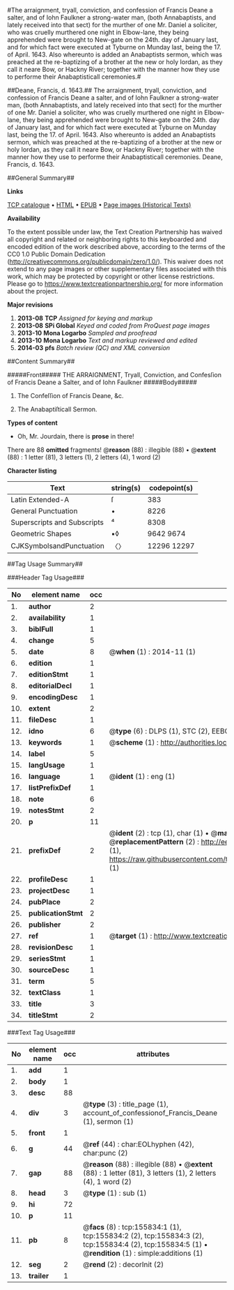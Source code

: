 #The arraignment, tryall, conviction, and confession of Francis Deane a salter, and of Iohn Faulkner a strong-water man, (both Annabaptists, and lately received into that sect) for the murther of one Mr. Daniel a soliciter, who was cruelly murthered one night in Elbow-lane, they being apprehended were brought to New-gate on the 24th. day of January last, and for which fact were executed at Tyburne on Munday last, being the 17. of April. 1643. Also whereunto is added an Anabaptists sermon, which was preached at the re-baptizing of a brother at the new or holy Iordan, as they call it neare Bow, or Hackny River; together with the manner how they use to performe their Anabaptisticall ceremonies.#

##Deane, Francis, d. 1643.##
The arraignment, tryall, conviction, and confession of Francis Deane a salter, and of Iohn Faulkner a strong-water man, (both Annabaptists, and lately received into that sect) for the murther of one Mr. Daniel a soliciter, who was cruelly murthered one night in Elbow-lane, they being apprehended were brought to New-gate on the 24th. day of January last, and for which fact were executed at Tyburne on Munday last, being the 17. of April. 1643. Also whereunto is added an Anabaptists sermon, which was preached at the re-baptizing of a brother at the new or holy Iordan, as they call it neare Bow, or Hackny River; together with the manner how they use to performe their Anabaptisticall ceremonies.
Deane, Francis, d. 1643.

##General Summary##

**Links**

[TCP catalogue](http://www.ota.ox.ac.uk/tcp/)  • 
[HTML](http://tei.it.ox.ac.uk/tcp/Texts-HTML/free/A75/A75613.html)  • 
[EPUB](http://tei.it.ox.ac.uk/tcp/Texts-EPUB/free/A75/A75613.epub) • 
[Page images (Historical Texts)](https://historicaltexts.jisc.ac.uk/eebo-99859440e)

**Availability**

To the extent possible under law, the Text Creation Partnership has waived all copyright and related or neighboring rights to this keyboarded and encoded edition of the work described above, according to the terms of the CC0 1.0 Public Domain Dedication (http://creativecommons.org/publicdomain/zero/1.0/). This waiver does not extend to any page images or other supplementary files associated with this work, which may be protected by copyright or other license restrictions. Please go to https://www.textcreationpartnership.org/ for more information about the project.

**Major revisions**

1. __2013-08__ __TCP__ *Assigned for keying and markup*
1. __2013-08__ __SPi Global__ *Keyed and coded from ProQuest page images*
1. __2013-10__ __Mona Logarbo__ *Sampled and proofread*
1. __2013-10__ __Mona Logarbo__ *Text and markup reviewed and edited*
1. __2014-03__ __pfs__ *Batch review (QC) and XML conversion*

##Content Summary##

#####Front#####
THE ARRAIGNMENT, Tryall, Conviction, and Confesſion of Francis Deane a Salter, and of Iohn Faulkner 
#####Body#####

1. The Confeſſion of Francis Deane, &c.

1. The Anabaptiſticall Sermon.

**Types of content**

  * Oh, Mr. Jourdain, there is **prose** in there!

There are 88 **omitted** fragments! 
 @__reason__ (88) : illegible (88)  •  @__extent__ (88) : 1 letter (81), 3 letters (1), 2 letters (4), 1 word (2)

**Character listing**


|Text|string(s)|codepoint(s)|
|---|---|---|
|Latin Extended-A|ſ|383|
|General Punctuation|•|8226|
|Superscripts             and Subscripts|⁴|8308|
|Geometric Shapes|▪◊|9642 9674|
|CJKSymbolsandPunctuation|〈〉|12296 12297|

##Tag Usage Summary##

###Header Tag Usage###

|No|element name|occ|attributes|
|---|---|---|---|
|1.|__author__|2||
|2.|__availability__|1||
|3.|__biblFull__|1||
|4.|__change__|5||
|5.|__date__|8| @__when__ (1) : 2014-11 (1)|
|6.|__edition__|1||
|7.|__editionStmt__|1||
|8.|__editorialDecl__|1||
|9.|__encodingDesc__|1||
|10.|__extent__|2||
|11.|__fileDesc__|1||
|12.|__idno__|6| @__type__ (6) : DLPS (1), STC (2), EEBO-CITATION (1), PROQUEST (1), VID (1)|
|13.|__keywords__|1| @__scheme__ (1) : http://authorities.loc.gov/ (1)|
|14.|__label__|5||
|15.|__langUsage__|1||
|16.|__language__|1| @__ident__ (1) : eng (1)|
|17.|__listPrefixDef__|1||
|18.|__note__|6||
|19.|__notesStmt__|2||
|20.|__p__|11||
|21.|__prefixDef__|2| @__ident__ (2) : tcp (1), char (1)  •  @__matchPattern__ (2) : ([0-9\-]+):([0-9IVX]+) (1), (.+) (1)  •  @__replacementPattern__ (2) : http://eebo.chadwyck.com/downloadtiff?vid=$1&page=$2 (1), https://raw.githubusercontent.com/textcreationpartnership/Texts/master/tcpchars.xml#$1 (1)|
|22.|__profileDesc__|1||
|23.|__projectDesc__|1||
|24.|__pubPlace__|2||
|25.|__publicationStmt__|2||
|26.|__publisher__|2||
|27.|__ref__|1| @__target__ (1) : http://www.textcreationpartnership.org/docs/. (1)|
|28.|__revisionDesc__|1||
|29.|__seriesStmt__|1||
|30.|__sourceDesc__|1||
|31.|__term__|5||
|32.|__textClass__|1||
|33.|__title__|3||
|34.|__titleStmt__|2||


###Text Tag Usage###

|No|element name|occ|attributes|
|---|---|---|---|
|1.|__add__|1||
|2.|__body__|1||
|3.|__desc__|88||
|4.|__div__|3| @__type__ (3) : title_page (1), account_of_confessionof_Francis_Deane (1), sermon (1)|
|5.|__front__|1||
|6.|__g__|44| @__ref__ (44) : char:EOLhyphen (42), char:punc (2)|
|7.|__gap__|88| @__reason__ (88) : illegible (88)  •  @__extent__ (88) : 1 letter (81), 3 letters (1), 2 letters (4), 1 word (2)|
|8.|__head__|3| @__type__ (1) : sub (1)|
|9.|__hi__|72||
|10.|__p__|11||
|11.|__pb__|8| @__facs__ (8) : tcp:155834:1 (1), tcp:155834:2 (2), tcp:155834:3 (2), tcp:155834:4 (2), tcp:155834:5 (1)  •  @__rendition__ (1) : simple:additions (1)|
|12.|__seg__|2| @__rend__ (2) : decorInit (2)|
|13.|__trailer__|1||
